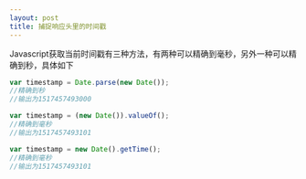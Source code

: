 ```yaml
---
layout: post
title: 捕捉响应头里的时间戳
---
```


Javascript获取当前时间戳有三种方法，有两种可以精确到毫秒，另外一种可以精确到秒，具体如下

```javascript
var timestamp = Date.parse(new Date());
//精确到秒
//输出为1517457493000
```

```javascript
var timestamp = (new Date()).valueOf();
//精确到毫秒
//输出为1517457493101
```

```javascript
var timestamp = new Date().getTime();
//精确到毫秒
//输出为1517457493101
```
